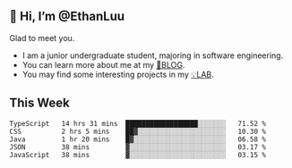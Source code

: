 ## 👋 Hi, I’m @EthanLuu

Glad to meet you.

- I am a junior undergraduate student, majoring in software engineering.
- You can learn more about me at my [📝BLOG](https://blog.ethanloo.top).
- You may find some interesting projects in my [💡LAB](https://lab.ethanloo.top).

## This Week
<!--START_SECTION:waka-->
```text
TypeScript   14 hrs 31 mins  ██████████████████░░░░░░░   71.52 % 
CSS          2 hrs 5 mins    ██▓░░░░░░░░░░░░░░░░░░░░░░   10.30 % 
Java         1 hr 20 mins    █▓░░░░░░░░░░░░░░░░░░░░░░░   06.58 % 
JSON         38 mins         ▓░░░░░░░░░░░░░░░░░░░░░░░░   03.17 % 
JavaScript   38 mins         ▓░░░░░░░░░░░░░░░░░░░░░░░░   03.15 % 
```
<!--END_SECTION:waka-->
